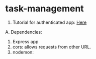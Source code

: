 # task-management
1. Tutorial for authenticated app: [Here](https://codegenitor.medium.com/building-a-login-register-application-with-react-node-js-and-postgres-beginner-to-advanced-1a9fa46c7825)

A. Dependencies:
1. Express app
2. cors: allows requests from other URL.
3. nodemon: